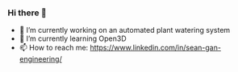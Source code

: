 ### Hi there 👋

- 🔭 I’m currently working on an automated plant watering system
- 🌱 I’m currently learning Open3D
- 📫 How to reach me: https://www.linkedin.com/in/sean-gan-engineering/
